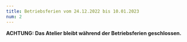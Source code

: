 ```yaml
---
title: Betriebsferien vom 24.12.2022 bis 10.01.2023
num: 2
---
```


__ACHTUNG: Das Atelier bleibt während der Betriebsferien geschlossen.__
